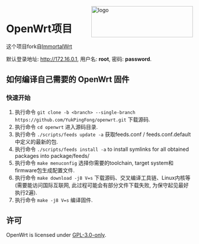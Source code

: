 <img src="https://openwrt.org/_media/logo.png" alt="logo" width="274" height="84" align="right">

# OpenWrt项目

这个项目fork自[ImmortalWrt](https://github.com/immortalwrt/immortalwrt)

默认登录地址: http://172.16.0.1, 用户名: __root__, 密码: __password__.

## 如何编译自己需要的 OpenWrt 固件
### 快速开始
1. 执行命令 `git clone -b <branch> --single-branch https://github.com/YukPingFong/openwrt.git` 下载源码.
2. 执行命令 `cd openwrt` 进入源码目录.
3. 执行命令 `./scripts/feeds update -a` 获取feeds.conf / feeds.conf.default中定义的最新的包.
4. 执行命令 `./scripts/feeds install -a` to install symlinks for all obtained packages into package/feeds/
5. 执行命令 `make menuconfig` 选择你需要的toolchain, target system和firmware包生成配置文件.
6. 执行命令 `make download -j8 V=s` 下载源码、交叉编译工具链、Linux内核等(需要能访问国际互联网, 此过程可能会有部分文件下载失败, 为保守起见最好执行2遍).
7. 执行命令 `make -j8 V=s` 编译固件.

## 许可
OpenWrt is licensed under [GPL-3.0-only](https://spdx.org/licenses/GPL-3.0-only.html).
